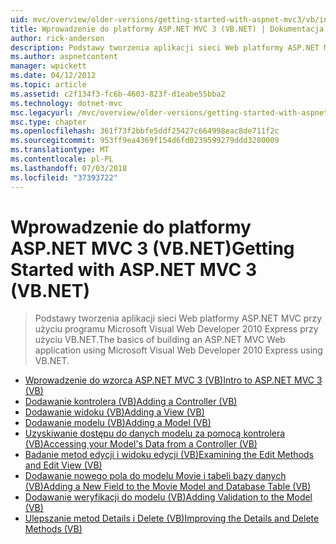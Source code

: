 ```yaml
---
uid: mvc/overview/older-versions/getting-started-with-aspnet-mvc3/vb/index
title: Wprowadzenie do platformy ASP.NET MVC 3 (VB.NET) | Dokumentacja firmy Microsoft
author: rick-anderson
description: Podstawy tworzenia aplikacji sieci Web platformy ASP.NET MVC przy użyciu programu Microsoft Visual Web Developer 2010 Express przy użyciu VB.NET.
ms.author: aspnetcontent
manager: wpickett
ms.date: 04/12/2012
ms.topic: article
ms.assetid: c2f134f3-fc6b-4603-823f-d1eabe55bba2
ms.technology: dotnet-mvc
msc.legacyurl: /mvc/overview/older-versions/getting-started-with-aspnet-mvc3/vb
msc.type: chapter
ms.openlocfilehash: 361f73f2bbfe5ddf25427c664998eac8de711f2c
ms.sourcegitcommit: 953ff9ea4369f154d6fd0239599279ddd3280009
ms.translationtype: MT
ms.contentlocale: pl-PL
ms.lasthandoff: 07/03/2018
ms.locfileid: "37393722"
---
```

<a name="getting-started-with-aspnet-mvc-3-vbnet"></a><span data-ttu-id="c51cb-103">Wprowadzenie do platformy ASP.NET MVC 3 (VB.NET)</span><span class="sxs-lookup"><span data-stu-id="c51cb-103">Getting Started with ASP.NET MVC 3 (VB.NET)</span></span>
====================
> <span data-ttu-id="c51cb-104">Podstawy tworzenia aplikacji sieci Web platformy ASP.NET MVC przy użyciu programu Microsoft Visual Web Developer 2010 Express przy użyciu VB.NET.</span><span class="sxs-lookup"><span data-stu-id="c51cb-104">The basics of building an ASP.NET MVC Web application using Microsoft Visual Web Developer 2010 Express using VB.NET.</span></span>


- [<span data-ttu-id="c51cb-105">Wprowadzenie do wzorca ASP.NET MVC 3 (VB)</span><span class="sxs-lookup"><span data-stu-id="c51cb-105">Intro to ASP.NET MVC 3 (VB)</span></span>](intro-to-aspnet-mvc-3.md)
- [<span data-ttu-id="c51cb-106">Dodawanie kontrolera (VB)</span><span class="sxs-lookup"><span data-stu-id="c51cb-106">Adding a Controller (VB)</span></span>](adding-a-controller.md)
- [<span data-ttu-id="c51cb-107">Dodawanie widoku (VB)</span><span class="sxs-lookup"><span data-stu-id="c51cb-107">Adding a View (VB)</span></span>](adding-a-view.md)
- [<span data-ttu-id="c51cb-108">Dodawanie modelu (VB)</span><span class="sxs-lookup"><span data-stu-id="c51cb-108">Adding a Model (VB)</span></span>](adding-a-model.md)
- [<span data-ttu-id="c51cb-109">Uzyskiwanie dostępu do danych modelu za pomocą kontrolera (VB)</span><span class="sxs-lookup"><span data-stu-id="c51cb-109">Accessing your Model's Data from a Controller (VB)</span></span>](accessing-your-models-data-from-a-controller.md)
- [<span data-ttu-id="c51cb-110">Badanie metod edycji i widoku edycji (VB)</span><span class="sxs-lookup"><span data-stu-id="c51cb-110">Examining the Edit Methods and Edit View (VB)</span></span>](examining-the-edit-methods-and-edit-view.md)
- [<span data-ttu-id="c51cb-111">Dodawanie nowego pola do modelu Movie i tabeli bazy danych (VB)</span><span class="sxs-lookup"><span data-stu-id="c51cb-111">Adding a New Field to the Movie Model and Database Table (VB)</span></span>](adding-a-new-field.md)
- [<span data-ttu-id="c51cb-112">Dodawanie weryfikacji do modelu (VB)</span><span class="sxs-lookup"><span data-stu-id="c51cb-112">Adding Validation to the Model (VB)</span></span>](adding-validation-to-the-model.md)
- [<span data-ttu-id="c51cb-113">Ulepszanie metod Details i Delete (VB)</span><span class="sxs-lookup"><span data-stu-id="c51cb-113">Improving the Details and Delete Methods (VB)</span></span>](improving-the-details-and-delete-methods.md)
